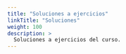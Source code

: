 ```yaml
---
title: "Soluciones a ejercicios"
linkTitle: "Soluciones"
weight: 100
description: >
  Soluciones a ejercicios del curso.
---
```

